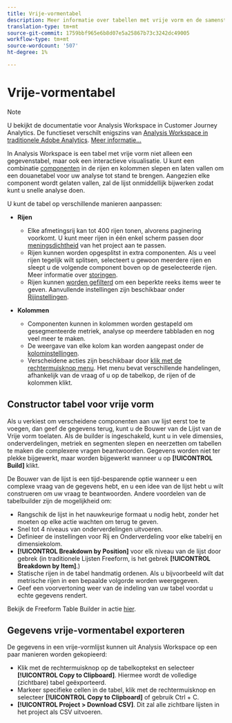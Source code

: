 ```yaml
---
title: Vrije-vormentabel
description: Meer informatie over tabellen met vrije vorm en de samenstelling van tabellen met vrije vorm
translation-type: tm+mt
source-git-commit: 1759bbf965e6b8d07e5a25867b73c3242dc49005
workflow-type: tm+mt
source-wordcount: '507'
ht-degree: 1%

---
```



# Vrije-vormentabel

>[!NOTE]
>
>U bekijkt de documentatie voor Analysis Workspace in Customer Journey Analytics. De functieset verschilt enigszins van [Analysis Workspace in traditionele Adobe Analytics](https://docs.adobe.com/content/help/en/analytics/analyze/analysis-workspace/home.html). [Meer informatie...](/help/getting-started/cja-aa.md)

In Analysis Workspace is een tabel met vrije vorm niet alleen een gegevenstabel, maar ook een interactieve visualisatie. U kunt een combinatie [componenten](/help/components/overview.md) in de rijen en kolommen slepen en laten vallen om een douanetabel voor uw analyse tot stand te brengen. Aangezien elke component wordt gelaten vallen, zal de lijst onmiddellijk bijwerken zodat kunt u snelle analyse doen.

U kunt de tabel op verschillende manieren aanpassen:

* **Rijen**
   * Elke afmetingsrij kan tot 400 rijen tonen, alvorens paginering voorkomt. U kunt meer rijen in één enkel scherm passen door [meningsdichtheid](/help/analysis-workspace/build-workspace-project/view-density.md) van het project aan te passen.
   * Rijen kunnen worden opgesplitst in extra componenten. Als u veel rijen tegelijk wilt splitsen, selecteert u gewoon meerdere rijen en sleept u de volgende component boven op de geselecteerde rijen. Meer informatie over [storingen](/help/components/dimensions/t-breakdown-fa.md).
   * Rijen kunnen [worden gefilterd](/help/analysis-workspace/visualizations/freeform-table/pagination-filtering-sorting.md) om een beperkte reeks items weer te geven. Aanvullende instellingen zijn beschikbaar onder [Rijinstellingen](/help/analysis-workspace/visualizations/freeform-table/column-row-settings/table-settings.md).

* **Kolommen**
   * Componenten kunnen in kolommen worden gestapeld om gesegmenteerde metriek, analyse op meerdere tabbladen en nog veel meer te maken.
   * De weergave van elke kolom kan worden aangepast onder de [kolominstellingen](/help/analysis-workspace/visualizations/freeform-table/column-row-settings/column-settings.md).
   * Verscheidene acties zijn beschikbaar door [klik met de rechtermuisknop menu](https://docs.adobe.com/content/help/en/analytics-learn/tutorials/analysis-workspace/building-freeform-tables/using-the-right-click-menu.html). Het menu bevat verschillende handelingen, afhankelijk van de vraag of u op de tabelkop, de rijen of de kolommen klikt.

## Constructor tabel voor vrije vorm

Als u verkiest om verscheidene componenten aan uw lijst eerst toe te voegen, dan geef de gegevens terug, kunt u de Bouwer van de Lijst van de Vrije vorm toelaten. Als de builder is ingeschakeld, kunt u in vele dimensies, onderverdelingen, metriek en segmenten slepen en neerzetten om tabellen te maken die complexere vragen beantwoorden. Gegevens worden niet ter plekke bijgewerkt, maar worden bijgewerkt wanneer u op **[!UICONTROL Build]** klikt.

De Bouwer van de lijst is een tijd-besparende optie wanneer u een complexe vraag van de gegevens hebt, en u een idee van de lijst hebt u wilt construeren om uw vraag te beantwoorden. Andere voordelen van de tabelbuilder zijn de mogelijkheid om:

* Rangschik de lijst in het nauwkeurige formaat u nodig hebt, zonder het moeten op elke actie wachten om terug te geven.
* Snel tot 4 niveaus van onderverdelingen uitvoeren.
* Definieer de instellingen voor Rij en Onderverdeling voor elke tabelrij en dimensiekolom.
* **[!UICONTROL Breakdown by Position]** voor elk niveau van de lijst door gebrek (in traditionele Lijsten Freeform, is het gebrek  **[!UICONTROL Breakdown by Item]**.)
* Statische rijen in de tabel handmatig ordenen. Als u bijvoorbeeld wilt dat metrische rijen in een bepaalde volgorde worden weergegeven.
* Geef een voorvertoning weer van de indeling van uw tabel voordat u echte gegevens rendert.

Bekijk de Freeform Table Builder in actie [hier](https://youtu.be/GUMWiJAmMGI).

## Gegevens vrije-vormentabel exporteren

De gegevens in een vrije-vormlijst kunnen uit Analysis Workspace op een paar manieren worden gekopieerd:

* Klik met de rechtermuisknop op de tabelkoptekst en selecteer **[!UICONTROL Copy to Clipboard]**. Hiermee wordt de volledige (zichtbare) tabel geëxporteerd.
* Markeer specifieke cellen in de tabel, klik met de rechtermuisknop en selecteer **[!UICONTROL Copy to Clipboard]** of gebruik Ctrl + C.
* **[!UICONTROL Project > Download CSV]**. Dit zal alle zichtbare lijsten in het project als CSV uitvoeren.
